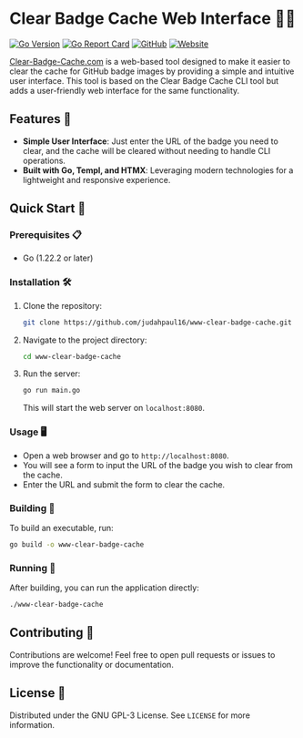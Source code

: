 # Clear Badge Cache Web Interface 🧹✨

[![Go Version](https://img.shields.io/github/go-mod/go-version/judahpaul16/clear-badge-cache)](https://go.dev/dl/)
[![Go Report Card](https://goreportcard.com/badge/github.com/judahpaul16/www-clear-badge-cache)](https://goreportcard.com/report/github.com/judahpaul16/www-clear-badge-cache)
[![GitHub](https://img.shields.io/github/license/judahpaul16/clear-badge-cache)](LICENSE)
[![Website](https://img.shields.io/badge/website-https://clear--badge--cache.com-blue)](https://clear-badge-cache.com/)

[Clear-Badge-Cache.com](https://clear-badge-cache.com/) is a web-based tool designed to make it easier to clear the cache for GitHub badge images by providing a simple and intuitive user interface. This tool is based on the Clear Badge Cache CLI tool but adds a user-friendly web interface for the same functionality.

## Features 🌟

- **Simple User Interface**: Just enter the URL of the badge you need to clear, and the cache will be cleared without needing to handle CLI operations.
- **Built with Go, Templ, and HTMX**: Leveraging modern technologies for a lightweight and responsive experience.

## Quick Start 🚀

### Prerequisites 📋

- Go (1.22.2 or later)

### Installation 🛠

1. Clone the repository:

   ```bash
   git clone https://github.com/judahpaul16/www-clear-badge-cache.git
   ```
   
2. Navigate to the project directory:

   ```bash
   cd www-clear-badge-cache
   ```

3. Run the server:

   ```bash
   go run main.go
   ```

   This will start the web server on `localhost:8080`.

### Usage 🖥️

- Open a web browser and go to `http://localhost:8080`.
- You will see a form to input the URL of the badge you wish to clear from the cache.
- Enter the URL and submit the form to clear the cache.

### Building 🔨

To build an executable, run:

```bash
go build -o www-clear-badge-cache
```

### Running 🏃

After building, you can run the application directly:

```bash
./www-clear-badge-cache
```

## Contributing 🤝

Contributions are welcome! Feel free to open pull requests or issues to improve the functionality or documentation.

## License 📝

Distributed under the GNU GPL-3 License. See `LICENSE` for more information.
